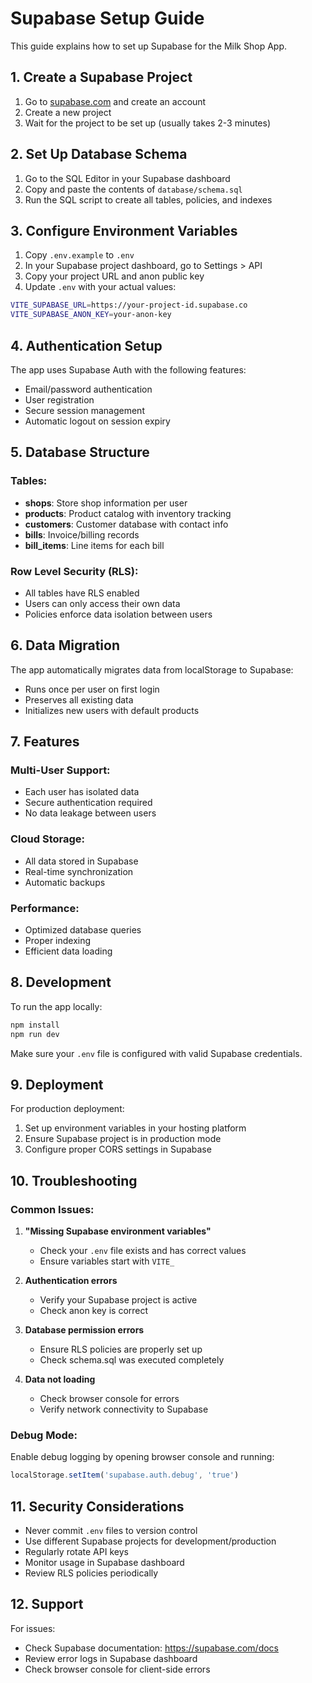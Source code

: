 # Supabase Setup Guide

This guide explains how to set up Supabase for the Milk Shop App.

## 1. Create a Supabase Project

1. Go to [supabase.com](https://supabase.com) and create an account
2. Create a new project
3. Wait for the project to be set up (usually takes 2-3 minutes)

## 2. Set Up Database Schema

1. Go to the SQL Editor in your Supabase dashboard
2. Copy and paste the contents of `database/schema.sql`
3. Run the SQL script to create all tables, policies, and indexes

## 3. Configure Environment Variables

1. Copy `.env.example` to `.env`
2. In your Supabase project dashboard, go to Settings > API
3. Copy your project URL and anon public key
4. Update `.env` with your actual values:

```bash
VITE_SUPABASE_URL=https://your-project-id.supabase.co
VITE_SUPABASE_ANON_KEY=your-anon-key
```

## 4. Authentication Setup

The app uses Supabase Auth with the following features:
- Email/password authentication
- User registration
- Secure session management
- Automatic logout on session expiry

## 5. Database Structure

### Tables:
- **shops**: Store shop information per user
- **products**: Product catalog with inventory tracking
- **customers**: Customer database with contact info
- **bills**: Invoice/billing records
- **bill_items**: Line items for each bill

### Row Level Security (RLS):
- All tables have RLS enabled
- Users can only access their own data
- Policies enforce data isolation between users

## 6. Data Migration

The app automatically migrates data from localStorage to Supabase:
- Runs once per user on first login
- Preserves all existing data
- Initializes new users with default products

## 7. Features

### Multi-User Support:
- Each user has isolated data
- Secure authentication required
- No data leakage between users

### Cloud Storage:
- All data stored in Supabase
- Real-time synchronization
- Automatic backups

### Performance:
- Optimized database queries
- Proper indexing
- Efficient data loading

## 8. Development

To run the app locally:

```bash
npm install
npm run dev
```

Make sure your `.env` file is configured with valid Supabase credentials.

## 9. Deployment

For production deployment:

1. Set up environment variables in your hosting platform
2. Ensure Supabase project is in production mode
3. Configure proper CORS settings in Supabase

## 10. Troubleshooting

### Common Issues:

1. **"Missing Supabase environment variables"**
   - Check your `.env` file exists and has correct values
   - Ensure variables start with `VITE_`

2. **Authentication errors**
   - Verify your Supabase project is active
   - Check anon key is correct

3. **Database permission errors**
   - Ensure RLS policies are properly set up
   - Check schema.sql was executed completely

4. **Data not loading**
   - Check browser console for errors
   - Verify network connectivity to Supabase

### Debug Mode:

Enable debug logging by opening browser console and running:
```javascript
localStorage.setItem('supabase.auth.debug', 'true')
```

## 11. Security Considerations

- Never commit `.env` files to version control
- Use different Supabase projects for development/production
- Regularly rotate API keys
- Monitor usage in Supabase dashboard
- Review RLS policies periodically

## 12. Support

For issues:
- Check Supabase documentation: https://supabase.com/docs
- Review error logs in Supabase dashboard
- Check browser console for client-side errors